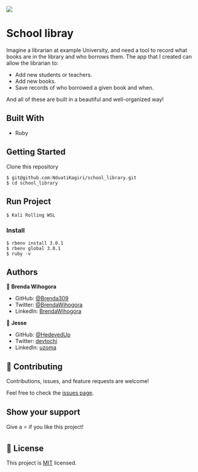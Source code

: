 ![](https://img.shields.io/badge/Microverse-blueviolet)

# School libray 

Imagine a librarian at example University, and need a tool to record what books are in the library and who borrows them. The app that I created can allow the librarian to:

- Add new students or teachers.
- Add new books.
- Save records of who borrowed a given book and when.

And all of these are built in a beautiful and well-organized way!

## Built With

- Ruby

## Getting Started
Clone this repository 

    $ git@github.com:NduatiKagiri/school_library.git
    $ cd school_library

## Run Project
    $ Kali Rolling WSL

### Install
    $ rbenv install 3.0.1
    $ rbenv global 3.0.1
    $ ruby -v

## Authors

👤 **Brenda Wihogora**

- GitHub: [@Brenda309](https://github.com/Brenda309)
- Twitter: [@BrendaWihogora](https://twitter.com/BrendaWihogora)
- LinkedIn: [BrendaWihogora](https://linkedin.com/in/BrendaWihogora/)

👤 **Jesse**
- GitHub: [@HedevedUp](https://github.com/HeDevedUp)
- Twitter: [devtochi](https://twitter.com/devtochi)
- LinkedIn: [uzoma ](https://linkedin.com/in/jeuzoma/)

## 🤝 Contributing

Contributions, issues, and feature requests are welcome!

Feel free to check the [issues page](../../issues/).

## Show your support

Give a ⭐️ if you like this project!

## 📝 License

This project is [MIT](./MIT.md) licensed.